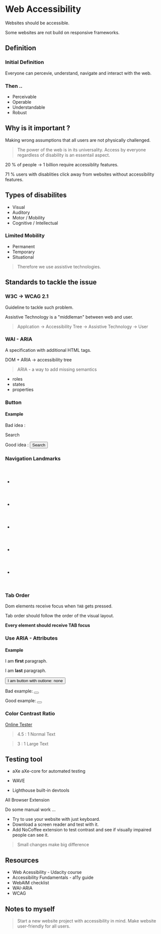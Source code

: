 # Web Accessibility

Websites should be accessible.

Some websites are not build on responsive frameworks.

## Definition

### Initial Definition

Everyone can percevie, understand, navigate and interact with the web.

### Then ..

* Perceivable
* Operable
* Understandable
* Robust

## Why is it important ?

Making wrong assumptions that all users are not physically challenged.

> The power of the web is in its universality. Access by everyone regardless of disability is an essentail aspect.

20 % of people -> 1 billion require accessiblity features.

71 % users with disablities click away from websites without accessibility features.

## Types of disabilites

* Visual
* Auditory
* Motor / Mobility
* Cognitive / Intellectual 

### Limited Mobility

* Permanent
* Temporary
* Situational

> Therefore we use assistive technologies.

## Standards to tackle the issue

### W3C -> WCAG 2.1 

Guideline to tackle such problem.

Assistive Technology is a "middleman" between web and user.

> Applcation -> Accessibility Tree -> Assistive Technology -> User

### WAI - ARIA

A specification with additional HTML tags.

DOM + ARIA -> accessibility tree

> ARIA - a way to add missing semantics

* roles
* states
* properties

### Button

#### Example

Bad idea : <div class='btn'>Search</div>

Good idea : <button class='btn'>Search</button>

### Navigation Landmarks

* <header>
* <footer>
* <nav>
* <main>
* <aside>

### Tab Order

Dom elements receive focus when `TAB` gets pressed.

Tab order should follow the order of the visual layout. 

__Every element should receive TAB focus__

### Use ARIA - Attributes

#### Example

<p tabindex="0">I am <b>first</b> paragraph.</p>
<p tabindex="0">I am <b>last</b> paragraph.</p>

<button>I am button with outlone: none</button>

Bad example:
<button class="btn"></button>

Good example:
<button aria-lable="Delete"></button>

### Color Contrast Ratio

[Online Tester](https://webaim.org/resoucres/contrastchecker)

> 4.5 : 1 Normal Text

> 3 : 1 Large Text 

## Testing tool

* aXe
	aXe-core for automated testing

* WAVE
* Lighthouse
	built-in devtools

All Browser Extension

Do some manual work ...

* Try to use your website with just keyboard.
* Download a screen reader and test with it.
* Add NoCoffee extension to test contrast and see if visually impaired people can see it.


> Small changes make big difference

## Resources
* Web Acessibility - Udacity course
* Accessibility Fundamentals - a11y guide
* WebAIM checklist
* WAI-ARIA
* WCAG

## Notes to myself

> Start a new website project with accessibility in mind.
> Make website user-friendly for all users.


